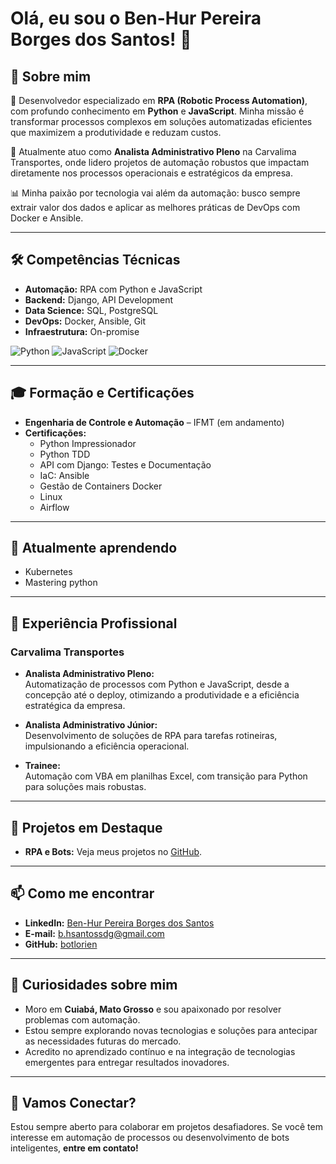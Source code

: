 # Olá, eu sou o Ben-Hur Pereira Borges dos Santos! 👋

## 🚀 Sobre mim
🎯 Desenvolvedor especializado em **RPA (Robotic Process Automation)**, com profundo conhecimento em **Python** e **JavaScript**. Minha missão é transformar processos complexos em soluções automatizadas eficientes que maximizem a produtividade e reduzam custos.

💼 Atualmente atuo como **Analista Administrativo Pleno** na Carvalima Transportes, onde lidero projetos de automação robustos que impactam diretamente nos processos operacionais e estratégicos da empresa.

📊 Minha paixão por tecnologia vai além da automação: busco sempre extrair valor dos dados e aplicar as melhores práticas de DevOps com Docker e Ansible.

---

## 🛠️ Competências Técnicas
- **Automação:** RPA com Python e JavaScript
- **Backend:** Django, API Development
- **Data Science:** SQL, PostgreSQL  
- **DevOps:** Docker, Ansible, Git  
- **Infraestrutura:** On-promise

![Python](https://img.shields.io/badge/Python-3.x-blue)
![JavaScript](https://img.shields.io/badge/JavaScript-ES6+-yellow)
![Docker](https://img.shields.io/badge/Docker-Enabled-brightgreen)

---

## 🎓 Formação e Certificações
- **Engenharia de Controle e Automação** – IFMT (em andamento)  
- **Certificações:**
  - Python Impressionador
  - Python TDD 
  - API com Django: Testes e Documentação
  - IaC: Ansible
  - Gestão de Containers Docker  
  - Linux
  - Airflow

---

## 🌱 Atualmente aprendendo
- Kubernetes
- Mastering python

---

## 💼 Experiência Profissional
### **Carvalima Transportes**
- **Analista Administrativo Pleno:**  
  Automatização de processos com Python e JavaScript, desde a concepção até o deploy, otimizando a produtividade e a eficiência estratégica da empresa.

- **Analista Administrativo Júnior:**  
  Desenvolvimento de soluções de RPA para tarefas rotineiras, impulsionando a eficiência operacional.

- **Trainee:**  
  Automação com VBA em planilhas Excel, com transição para Python para soluções mais robustas.

---

## 🌟 Projetos em Destaque
- **RPA e Bots:** Veja meus projetos no [GitHub](https://github.com/botlorien/bot-ml-images-classify).  

---

## 📫 Como me encontrar
- **LinkedIn:** [Ben-Hur Pereira Borges dos Santos](https://www.linkedin.com/in/ben-hur-p-b-santos)  
- **E-mail:** b.hsantossdg@gmail.com  
- **GitHub:** [botlorien](https://github.com/botlorien)

---

## 🌟 Curiosidades sobre mim
- Moro em **Cuiabá, Mato Grosso** e sou apaixonado por resolver problemas com automação.  
- Estou sempre explorando novas tecnologias e soluções para antecipar as necessidades futuras do mercado.  
- Acredito no aprendizado contínuo e na integração de tecnologias emergentes para entregar resultados inovadores.

---

## 🚀 Vamos Conectar?
Estou sempre aberto para colaborar em projetos desafiadores. Se você tem interesse em automação de processos ou desenvolvimento de bots inteligentes, **entre em contato!**  

